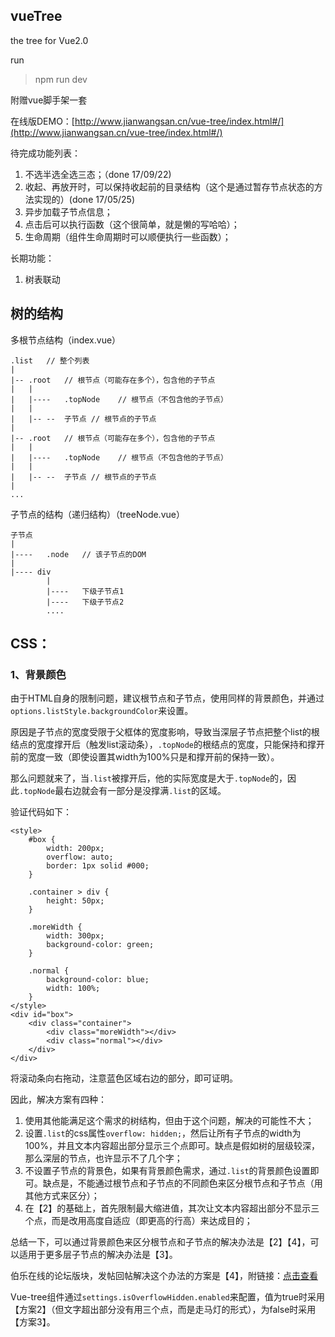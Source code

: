 <h2> vueTree</h2>

the tree for Vue2.0

run
> npm run dev

附赠vue脚手架一套

在线版DEMO：[http://www.jianwangsan.cn/vue-tree/index.html#/](http://www.jianwangsan.cn/vue-tree/index.html#/)

待完成功能列表：

1. 不选半选全选三态；（done 17/09/22)
2. 收起、再放开时，可以保持收起前的目录结构（这个是通过暂存节点状态的方法实现的）(done 17/05/25)
3. 异步加载子节点信息；
4. 点击后可以执行函数（这个很简单，就是懒的写哈哈）；
5. 生命周期（组件生命周期时可以顺便执行一些函数）；

长期功能：

1. 树表联动


<h2>树的结构</h2>

多根节点结构（index.vue）

```
.list	// 整个列表
|
|-- .root	// 根节点（可能存在多个），包含他的子节点
|	|
|	|----	.topNode	// 根节点（不包含他的子节点）
|	|
|	|--	--	子节点	// 根节点的子节点
|
|-- .root	// 根节点（可能存在多个），包含他的子节点
|	|
|	|----	.topNode	// 根节点（不包含他的子节点）
|	|
|	|--	--	子节点	// 根节点的子节点
|
...
```

子节点的结构（递归结构）（treeNode.vue）

```
子节点
|
|----	.node	// 该子节点的DOM
|
|---- div
		|
		|----	下级子节点1
		|----	下级子节点2
		....
```


<h2>CSS：</h2>

<h3>1、背景颜色</h3>

由于HTML自身的限制问题，建议根节点和子节点，使用同样的背景颜色，并通过``options.listStyle.backgroundColor``来设置。

原因是子节点的宽度受限于父框体的宽度影响，导致当深层子节点把整个list的根结点的宽度撑开后（触发list滚动条），``.topNode``的根结点的宽度，只能保持和撑开前的宽度一致（即使设置其width为100%只是和撑开前的保持一致）。

那么问题就来了，当``.list``被撑开后，他的实际宽度是大于``.topNode``的，因此``.topNode``最右边就会有一部分是没撑满``.list``的区域。

验证代码如下：

```
<style>
    #box {
        width: 200px;
        overflow: auto;
        border: 1px solid #000;
    }

    .container > div {
        height: 50px;
    }

    .moreWidth {
        width: 300px;
        background-color: green;
    }

    .normal {
        background-color: blue;
        width: 100%;
    }
</style>
<div id="box">
    <div class="container">
        <div class="moreWidth"></div>
        <div class="normal"></div>
    </div>
</div>
```

将滚动条向右拖动，注意蓝色区域右边的部分，即可证明。

因此，解决方案有四种：

1. 使用其他能满足这个需求的树结构，但由于这个问题，解决的可能性不大；
2. 设置``.list``的css属性``overflow: hidden;``，然后让所有子节点的width为100%，并且文本内容超出部分显示三个点即可。缺点是假如树的层级较深，那么深层的节点，也许显示不了几个字；
3. 不设置子节点的背景色，如果有背景颜色需求，通过``.list``的背景颜色设置即可。缺点是，不能通过根节点和子节点的不同颜色来区分根节点和子节点（用其他方式来区分）；
4. 在【2】的基础上，首先限制最大缩进值，其次让文本内容超出部分不显示三个点，而是改用高度自适应（即更高的行高）来达成目的；

总结一下，可以通过背景颜色来区分根节点和子节点的解决办法是【2】【4】，可以适用于更多层子节点的解决办法是【3】。

伯乐在线的论坛版块，发帖回帖解决这个办法的方案是【4】，附链接：[点击查看](http://group.jobbole.com/)

Vue-tree组件通过``settings.isOverflowHidden.enabled``来配置，值为true时采用【方案2】（但文字超出部分没有用三个点，而是走马灯的形式），为false时采用【方案3】。

